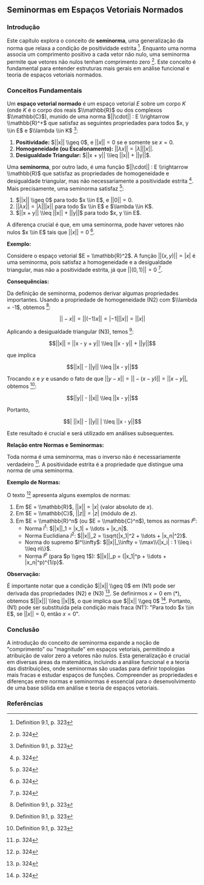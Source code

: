 ## Seminormas em Espaços Vetoriais Normados

### Introdução
Este capítulo explora o conceito de **seminorma**, uma generalização da norma que relaxa a condição de positividade estrita [^323]. Enquanto uma norma associa um comprimento positivo a cada vetor não nulo, uma seminorma permite que vetores não nulos tenham comprimento zero [^324]. Este conceito é fundamental para entender estruturas mais gerais em análise funcional e teoria de espaços vetoriais normados.

### Conceitos Fundamentais

Um **espaço vetorial normado** é um espaço vetorial $E$ sobre um corpo $K$ (onde $K$ é o corpo dos reais $\\mathbb{R}$ ou dos complexos $\\mathbb{C}$), munido de uma norma $||\cdot|| : E \\rightarrow \\mathbb{R}^+$ que satisfaz as seguintes propriedades para todos $x, y \\in E$ e $\\lambda \\in K$ [^323]:

1.  **Positividade:** $||x|| \\geq 0$, e $||x|| = 0$ se e somente se $x = 0$.
2.  **Homogeneidade (ou Escalonamento):** $||\lambda x|| = |\lambda| ||x||$.
3.  **Desigualdade Triangular:** $||x + y|| \\leq ||x|| + ||y||$.

Uma **seminorma**, por outro lado, é uma função $||\cdot|| : E \\rightarrow \\mathbb{R}$ que satisfaz as propriedades de homogeneidade e desigualdade triangular, mas não necessariamente a positividade estrita [^324]. Mais precisamente, uma seminorma satisfaz [^324]:

1.  $||x|| \\geq 0$ para todo $x \\in E$, e $||0|| = 0$.
2.  $||\lambda x|| = |\lambda| ||x||$ para todo $x \\in E$ e $\lambda \\in K$.
3.  $||x + y|| \\leq ||x|| + ||y||$ para todo $x, y \\in E$.

A diferença crucial é que, em uma seminorma, pode haver vetores não nulos $x \\in E$ tais que $||x|| = 0$ [^324].

**Exemplo:**

Considere o espaço vetorial $E = \\mathbb{R}^2$. A função $||(x, y)|| = |x|$ é uma seminorma, pois satisfaz a homogeneidade e a desigualdade triangular, mas não a positividade estrita, já que $||(0, 1)|| = 0$ [^324].

**Consequências:**

Da definição de seminorma, podemos derivar algumas propriedades importantes. Usando a propriedade de homogeneidade (N2) com $\\lambda = -1$, obtemos [^323]:

$$||-x|| = ||(-1)x|| = |-1| ||x|| = ||x||$$

Aplicando a desigualdade triangular (N3), temos [^323]:

$$||x|| = ||x - y + y|| \\leq ||x - y|| + ||y||$$

que implica

$$||x|| - ||y|| \\leq ||x - y||$$

Trocando $x$ e $y$ e usando o fato de que $||y - x|| = ||-(x - y)|| = ||x - y||$, obtemos [^323]:

$$||y|| - ||x|| \\leq ||x - y||$$

Portanto,

$$| ||x|| - ||y|| | \\leq ||x - y||$$

Este resultado é crucial e será utilizado em análises subsequentes.

**Relação entre Normas e Seminormas:**

Toda norma é uma seminorma, mas o inverso não é necessariamente verdadeiro [^324]. A positividade estrita é a propriedade que distingue uma norma de uma seminorma.

**Exemplo de Normas:**

O texto [^324] apresenta alguns exemplos de normas:

1.  Em $E = \\mathbb{R}$, $||x|| = |x|$ (valor absoluto de $x$).
2.  Em $E = \\mathbb{C}$, $||z|| = |z|$ (módulo de $z$).
3.  Em $E = \\mathbb{R}^n$ (ou $E = \\mathbb{C}^n$), temos as normas $l^p$:
    *   Norma $l^1$: $||x||_1 = |x_1| + \\dots + |x_n|$.
    *   Norma Euclidiana $l^2$: $||x||_2 = \\sqrt{|x_1|^2 + \\dots + |x_n|^2}$.
    *   Norma do supremo $l^\\infty$: $||x||_\\infty = \\max\\{|x_i| : 1 \\leq i \\leq n\\}$.
    *   Norma $l^p$ (para $p \\geq 1$): $||x||_p = (|x_1|^p + \\dots + |x_n|^p)^{1/p}$.

**Observação:**

É importante notar que a condição $||x|| \\geq 0$ em (N1) pode ser derivada das propriedades (N2) e (N3) [^324]. Se definirmos $x=0$ em (*), obtemos $|||x||| \\leq ||x||$, o que implica que $||x|| \\geq 0$ [^324]. Portanto, (N1) pode ser substituída pela condição mais fraca (N1\'): "Para todo $x \\in E$, se $||x|| = 0$, então $x = 0$".

### Conclusão

A introdução do conceito de seminorma expande a noção de "comprimento" ou "magnitude" em espaços vetoriais, permitindo a atribuição de valor zero a vetores não nulos. Esta generalização é crucial em diversas áreas da matemática, incluindo a análise funcional e a teoria das distribuições, onde seminormas são usadas para definir topologias mais fracas e estudar espaços de funções. Compreender as propriedades e diferenças entre normas e seminormas é essencial para o desenvolvimento de uma base sólida em análise e teoria de espaços vetoriais.

### Referências
[^323]: Definition 9.1, p. 323
[^324]: p. 324
<!-- END -->